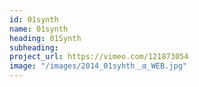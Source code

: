 ```yaml
---
id: 01synth
name: 01synth
heading: 01Synth
subheading: 
project_url: https://vimeo.com/121873054
image: "/images/2014_01syhth＿α_WEB.jpg"
---
```

